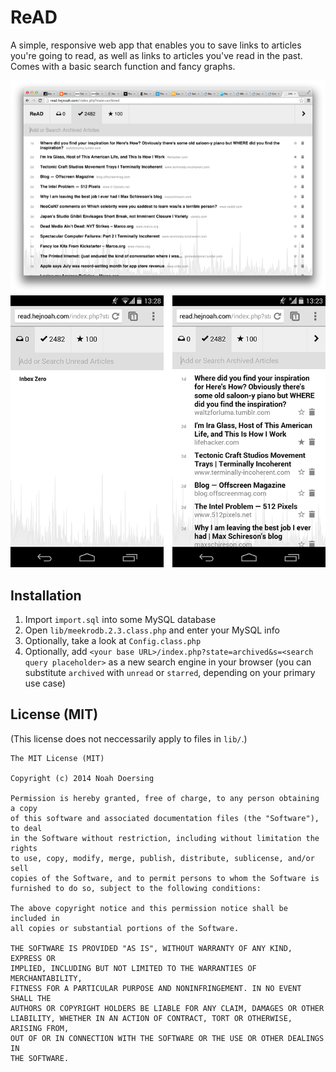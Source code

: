 # ReAD

A simple, responsive web app that enables you to save links to articles you're going to read, as well as links to articles you've read in the past. Comes with a basic search function and fancy graphs.

![desktop](https://github.com/doersino/ReAD/raw/master/screenshot-720px.png)
![mobile](https://github.com/doersino/ReAD/raw/master/screenshot-mobile-720px.png)

## Installation
1. Import `import.sql` into some MySQL database
2. Open `lib/meekrodb.2.3.class.php` and enter your MySQL info
3. Optionally, take a look at `Config.class.php`
4. Optionally, add `<your base URL>/index.php?state=archived&s=<search query placeholder>` as a new search engine in your browser (you can substitute `archived` with `unread` or `starred`, depending on your primary use case)

## License (MIT)
(This license does not neccessarily apply to files in `lib/`.)

```
The MIT License (MIT)

Copyright (c) 2014 Noah Doersing

Permission is hereby granted, free of charge, to any person obtaining a copy
of this software and associated documentation files (the "Software"), to deal
in the Software without restriction, including without limitation the rights
to use, copy, modify, merge, publish, distribute, sublicense, and/or sell
copies of the Software, and to permit persons to whom the Software is
furnished to do so, subject to the following conditions:

The above copyright notice and this permission notice shall be included in
all copies or substantial portions of the Software.

THE SOFTWARE IS PROVIDED "AS IS", WITHOUT WARRANTY OF ANY KIND, EXPRESS OR
IMPLIED, INCLUDING BUT NOT LIMITED TO THE WARRANTIES OF MERCHANTABILITY,
FITNESS FOR A PARTICULAR PURPOSE AND NONINFRINGEMENT. IN NO EVENT SHALL THE
AUTHORS OR COPYRIGHT HOLDERS BE LIABLE FOR ANY CLAIM, DAMAGES OR OTHER
LIABILITY, WHETHER IN AN ACTION OF CONTRACT, TORT OR OTHERWISE, ARISING FROM,
OUT OF OR IN CONNECTION WITH THE SOFTWARE OR THE USE OR OTHER DEALINGS IN
THE SOFTWARE.
```
